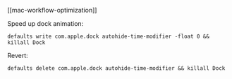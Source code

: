 [[mac-workflow-optimization]]

Speed up dock animation:
```
defaults write com.apple.dock autohide-time-modifier -float 0 && killall Dock
```
Revert:
```
defaults delete com.apple.dock autohide-time-modifier && killall Dock
```